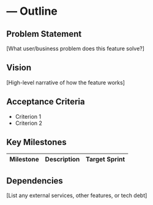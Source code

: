 # <Feature Title> — Outline

## Problem Statement
[What user/business problem does this feature solve?]

## Vision
[High-level narrative of how the feature works]

## Acceptance Criteria
- Criterion 1
- Criterion 2

## Key Milestones
| Milestone | Description | Target Sprint |
|-----------|-------------|---------------|

## Dependencies
[List any external services, other features, or tech debt]
